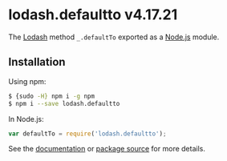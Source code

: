 # lodash.defaultto v4.17.21

The [Lodash](https://lodash.com/) method `_.defaultTo` exported as a [Node.js](https://nodejs.org/) module.

## Installation

Using npm:
```bash
$ {sudo -H} npm i -g npm
$ npm i --save lodash.defaultto
```

In Node.js:
```js
var defaultTo = require('lodash.defaultto');
```

See the [documentation](https://lodash.com/docs#defaultTo) or [package source](https://github.com/lodash/lodash/blob/4.17.21-npm-packages/lodash.defaultto) for more details.
